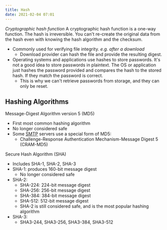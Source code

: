 ```yaml
---
title: Hash
date: 2021-02-04 07:01
---
```

_Cryptographic hash function_
A cryptographic hash function is a one-way function. The hash is irreversible.
You can't re-create the original data from the hash even with knowing the hash
algorithm and the checksum.  

* Commonly used for verifying file integrity. _e.g. after a download_
	+ Download provider can hash the file and provide the resulting digest. 
* Operating systems and applications use hashes to store passwords. It's not a
	good idea to store passwords in plaintext. The OS or application just hashes
	the password provided and compares the hash to the stored hash. If they match
	the password is correct. 
	+ This is why we can't retrieve passwords from storage, and they can only be
		reset. 

## Hashing Algorithms

Message-Digest Algorithm version 5 (MD5)
* First most common hashing algorithm
* No longer considered safe
* Some [SMTP](20201111155243-smtp.md) servers use a special form of MD5:
	+ Challenge-Response Authentication Mechanism-Message Digest 5 (CRAM-MD5)

Secure Hash Algorithm (SHA)
* Includes SHA-1, SHA-2, SHA-3
* SHA-1: produces 160-bit message digest
	+ No longer considered safe
* SHA-2:
	+ SHA-224: 224-bit message digest
	+ SHA-256: 256-bit message digest
	+ SHA-384: 384-bit message digest
	+ SHA-512: 512-bit message digest
	+ SHA-2 is still considered safe, and is the most popular hashing algorithm
* SHA-3:
	+ SHA3-244, SHA3-256, SHA3-384, SHA3-512

